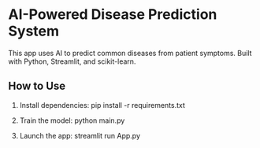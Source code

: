 # AI-Powered Disease Prediction System

This app uses AI to predict common diseases from patient symptoms. Built with Python, Streamlit, and scikit-learn.

## How to Use

1. Install dependencies:
   pip install -r requirements.txt

2. Train the model:
   python main.py

3. Launch the app:
   streamlit run App.py